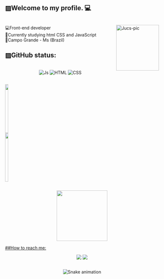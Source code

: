 ## ▨Welcome to my profile. 💻

<div><br>
  <img align="right" alt="Jucs-pic" height="150" src="https://c.tenor.com/7zKZuIk31GEAAAAC/bird-dance.gif" width="140" height="150">
</div>

  <div>
    💻Front-end developer<br/>
    📖Currently studying html CSS and JavaScript<br/>
    🌚Campo Grande - Ms (Brazil) <br/> 
  </div>

## ▨GitHub status:

<div style="display: inline_block" align="center"><br>
  <img align="center" alt="Js" src="https://img.shields.io/badge/JavaScript-F7DF1E?style=for-the-badge&logo=javascript&logoColor=black">
  <img align="center" alt="HTML" src="https://img.shields.io/badge/HTML5-E34F26?style=for-the-badge&logo=html5&logoColor=white">
  <img align="center" alt="CSS" src="https://img.shields.io/badge/CSS3-1572B6?style=for-the-badge&logo=css3&logoColor=white">
 </div>
 
 ##
 
 <div style="display: flex">
  <a href="https://github.com/gustavoPdelgado">
  <img height="160em" width="48%" src="https://github-readme-stats.vercel.app/api?username=gustavoPdelgado&show_icons=true&theme=react&include_all_commits=true&count_private=true"/>
  <img height="160em"  width="48%" src="https://github-readme-stats.vercel.app/api/top-langs/?username=gustavoPdelgado&layout=compact&theme=react"/>
</div>
  
 ##
  
<div align="center">
 <img src="https://github-readme-streak-stats.herokuapp.com/?user=gustavoPdelgado&theme=react&count_private=true&show_icons=true&title_color=6e40c9&icon_color=6e40c9&line_height=10" height ="166"/>
</div>
  
 ##How to reach me:
  
<div style="display: inline_block" align="center"> 
  <a href = "mailto:luiz.delgado@ufms.br" rel="noopener"><img src="https://img.shields.io/badge/-Gmail-e83838?style=for-the-badge&logo=gmail&logoColor=white" rel="noopener"></a>
  <a href="https://www.linkedin.com/in/luiz-gustavo-paredes-delgado-773161235/" rel="noopener"><img src="https://img.shields.io/badge/-LinkedIn-%230077B5?style=for-the-badge&logo=linkedin&logoColor=white" rel="noopener"></a> 


  ##
 
  ![Snake animation](https://github.com/gustavoPdelgado/gustavoPdelgado/blob/output/github-contribution-grid-snake.svg)

</div>
